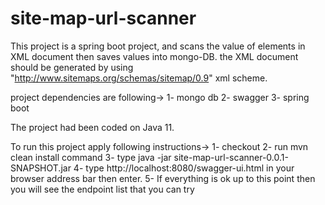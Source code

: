 # site-map-url-scanner

This project is a spring boot project, and scans the value of <loc> elements in XML document then saves values into mongo-DB. the XML document should be generated by using "http://www.sitemaps.org/schemas/sitemap/0.9" xml scheme.
  
  project dependencies are following->
  1- mongo db
  2- swagger
  3- spring boot
  
  The project had been coded on Java 11.
  
  To run this project apply following instructions->
  1- checkout 
  2- run mvn clean install command
  3- type java -jar site-map-url-scanner-0.0.1-SNAPSHOT.jar
  4- type http://localhost:8080/swagger-ui.html in your browser address bar then enter.
  5- If everything is ok up to this point then you will see the endpoint list that you can try
  
